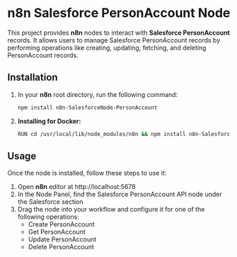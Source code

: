 # n8n Salesforce PersonAccount Node

This project provides **n8n** nodes to interact with **Salesforce PersonAccount** records. It allows users to manage Salesforce PersonAccount records by performing operations like creating, updating, fetching, and deleting PersonAccount records.

## Installation

1. In your **n8n** root directory, run the following command:
   ```bash
   npm install n8n-SalesforceNode-PersonAccount

2. **Installing for Docker:**
    ```bash
    RUN cd /usr/local/lib/node_modules/n8n && npm install n8n-SalesforceNode-PersonAccount

## Usage
Once the node is installed, follow these steps to use it:
1. Open **n8n** editor at http://localhost:5678
2. In the Node Panel, find the Salesforce PersonAccount API node under the Salesforce section
3. Drag the node into your workflow and configure it for one of the following operations:
    - Create PersonAccount
    - Get PersonAccount
    - Update PersonAccount
    - Delete PersonAccount





